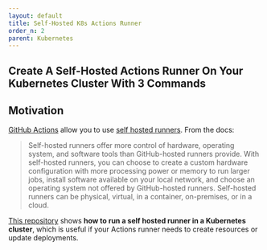 ```yaml
---
layout: default
title: Self-Hosted K8s Actions Runner
order_n: 2
parent: Kubernetes
---
```


## Create A Self-Hosted Actions Runner On Your Kubernetes Cluster With 3 Commands

## Motivation

[GitHub Actions](https://github.com/features/actions) allow you to use [self hosted runners](https://help.github.com/en/actions/hosting-your-own-runners/about-self-hosted-runners).  From the docs:

> Self-hosted runners offer more control of hardware, operating system, and software tools than GitHub-hosted runners provide. With self-hosted runners, you can choose to create a custom hardware configuration with more processing power or memory to run larger jobs, install software available on your local network, and choose an operating system not offered by GitHub-hosted runners. Self-hosted runners can be physical, virtual, in a container, on-premises, or in a cloud.

[This repository](https://github.com/machine-learning-apps/self-hosted-k8s-runner) shows **how to run a self hosted runner in a Kubernetes cluster**, which is useful if your Actions runner needs to create resources or update deployments. 


